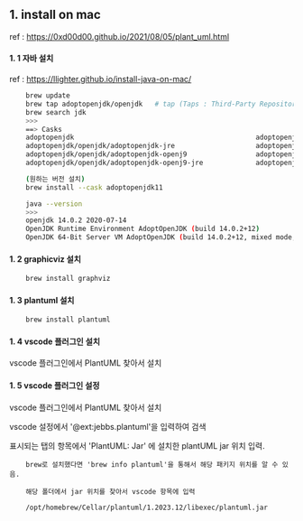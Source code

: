 ## 1. install on mac

ref : https://0xd00d00.github.io/2021/08/05/plant_uml.html

#### 1. 1 자바 설치

ref : https://llighter.github.io/install-java-on-mac/

```bash
    brew update
    brew tap adoptopenjdk/openjdk   # tap (Taps : Third-Party Repositories)
    brew search jdk
    >>>
    ==> Casks
    adoptopenjdk                                             adoptopenjdk/openjdk/adoptopenjdk14-openj9-jre
    adoptopenjdk/openjdk/adoptopenjdk-jre                    adoptopenjdk/openjdk/adoptopenjdk14-openj9-jre-large
    adoptopenjdk/openjdk/adoptopenjdk-openj9                 adoptopenjdk/openjdk/adoptopenjdk14-openj9-large
    adoptopenjdk/openjdk/adoptopenjdk-openj9-jre             adoptopenjdk/openjdk/adoptopenjdk15

    (원하는 버전 설치)
    brew install --cask adoptopenjdk11

    java --version
    >>>
    openjdk 14.0.2 2020-07-14
    OpenJDK Runtime Environment AdoptOpenJDK (build 14.0.2+12)
    OpenJDK 64-Bit Server VM AdoptOpenJDK (build 14.0.2+12, mixed mode, sharing)
```

#### 1. 2 graphicviz 설치

```bash
    brew install graphviz
```

#### 1. 3 plantuml 설치

```bash
    brew install plantuml
```

#### 1. 4 vscode 플러그인 설치

vscode 플러그인에서 PlantUML 찾아서 설치

#### 1. 5 vscode 플러그인 설정

vscode 플러그인에서 PlantUML 찾아서 설치

vscode 설정에서 '@ext:jebbs.plantuml'을 입력하여 검색

표시되는 탭의 항목에서 'PlantUML: Jar' 에 설치한 plantUML jar 위치 입력.

```
    brew로 설치했다면 'brew info plantuml'을 통해서 해당 패키지 위치를 알 수 있음.

    해당 폴더에서 jar 위치를 찾아서 vscode 항목에 입력

    /opt/homebrew/Cellar/plantuml/1.2023.12/libexec/plantuml.jar
```

